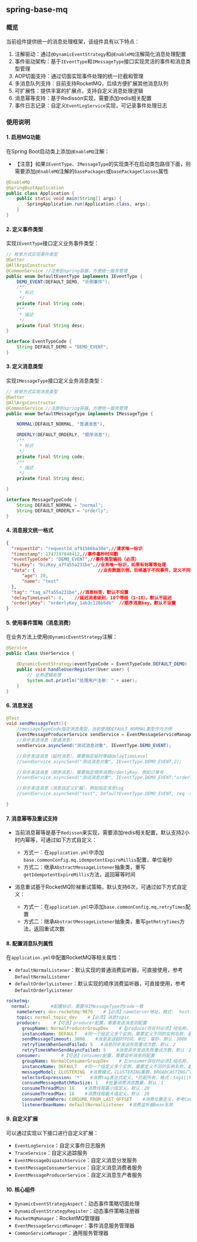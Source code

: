 ## spring-base-mq

### 概览

当前组件提供统一的消息处理框架，该组件具有以下特点：

1. 注解驱动：通过`@DynamicEventStrategy`和`@EnableMQ`注解简化消息处理配置
2. 事件驱动架构：基于`IEventType`和`IMessageType`接口实现灵活的事件和消息类型管理
3. AOP切面支持：通过切面实现事件处理的统一拦截和管理
4. 多消息队列支持：目前支持RocketMQ，后续方便扩展其他消息队列
5. 可扩展性：提供丰富的扩展点，支持自定义消息处理逻辑
6. 消息幂等支持：基于Redisson实现，需要添加redis相关配置
7. 事件日志记录：自定义`EventLogService`实现，可记录事件处理日志

### 使用说明

#### 1. 启用MQ功能

在Spring Boot启动类上添加`@EnableMQ`注解：
- 【注意】如果`IEventType`、`IMessageType`的实现类不在启动类包路径下面，则需要添加`@EnableMQ`注解的`basePackages`或`basePackageClasses`属性

```java
@EnableMQ
@SpringBootApplication
public class Application {
    public static void main(String[] args) {
        SpringApplication.run(Application.class, args);
    }
}
```


#### 2. 定义事件类型

实现`IEventType`接口定义业务事件类型：

```java
// 枚举方式实现事件类型
@Getter
@AllArgsConstructor
@CommonService //注册到spring容器，方便统一服务管理
public enum DefaultEventType implements IEventType {
    DEMO_EVENT(DEFAULT_DEMO, "示例事件");
    /**
     * 标识
     */
    private final String code;
    /**
     * 描述
     */
    private final String desc;
}

interface EventTypeCode {
    String DEFAULT_DEMO = "DEMO_EVENT";
}
```

#### 3. 定义消息类型

实现`IMessageType`接口定义业务消息类型：

```java
// 枚举方式实现消息类型
@Getter
@AllArgsConstructor
@CommonService //注册到spring容器，方便统一服务管理
public enum DefaultMessageType implements IMessageType {

    NORMAL(DEFAULT_NORMAL, "普通消息"),

    ORDERLY(DEFAULT_ORDERLY, "顺序消息");
    /**
     * 标识
     */
    private final String code;
    /**
     * 描述
     */
    private final String desc;

}

interface MessageTypeCode {
    String DEFAULT_NORMAL = "normal";
    String DEFAULT_ORDERLY = "orderly";
}
```
#### 4. 消息报文统一格式

```json
{
  "requestId": "requestId_af91566ba30e",//请求唯一标识
  "timestamp": 1747197048412,//事件毫秒时间戳
  "eventTypeCode": "DEMO_EVENT",//事件类型编码（必须）
  "bizKey": "bizKey_a7fa55a231be",//业务唯一标识，如果有则幂等处理
  "data": {                        //业务数据示例，后续基于不同事件，定义不同的data结构
      "age": 20,
      "name": "test"
  },
  "tag": "tag_a7fa55a231be",//消息标签，默认不设置
  "delayTimeLevel": 0,    //延迟消息级别，18个等级（1~18），默认不延迟
  "orderlyKey": "orderlyKey_1ab3c128b5db"  //顺序消息key，默认不设置
}
```

#### 5. 使用事件策略（消息消费）

在业务方法上使用`@DynamicEventStrategy`注解：

```java
@Service
public class UserService {

    @DynamicEventStrategy(eventTypeCode = EventTypeCode.DEFAULT_DEMO)
    public void handleUserRegister(User user) {
        // 业务逻辑处理
        System.out.println("处理用户注册: " + user);
    }
}
```

#### 6. 消息发送

```java
@Test
void sendMessageTest(){
    //messageTypeCode指定消息类型，当前使用DEFAULT_NORMAL类型作为示例
    EventMessageProducerService sendService = EventMessageServiceManager.getSendService(MessageTypeCode.DEFAULT_NORMAL);
    //异步发送消息（普通消息）
    sendService.asyncSend("测试消息对象", IEventType.DEMO_EVENT);

    //异步发送消息（延时消息），需要指定延时等级delayTimeLevel
    //sendService.asyncSend("测试消息对象", IEventType.DEMO_EVENT,2);

    //异步发送消息（顺序消息），需要指定顺序消费orderlyKey，例如订单号
    //sendService.asyncSend("测试消息对象", IEventType.DEMO_EVENT,"orderlyKey"); 

    //异步发送消息（消息自定义扩展），例如指定消息tag
    //sendService.asyncSend("test", DefaultEventType.DEMO_EVENT, req -> req.setTag("tag1"));

}
```
#### 7. 消息幂等及重试支持
- 当前消息幂等是基于`Redisson`来实现，需要添加redis相关配置，默认支持2小时内幂等，可通过如下方式自定义：
    - 方式一：在`application.yml`中添加`base.commonConfig.mq.idempotentExpireMillis`配置，单位毫秒
    - 方式二：继承`AbstractMessageListener`抽象类，重写`getIdempotentExpireMillis`方法，返回幂等时间

- 消息重试基于RocketMQ阶梯重试策略，默认支持6次，可通过如下方式自定义：
    - 方式一：在`application.yml`中添加`base.commonConfig.mq.retryTimes`配置
    - 方式二：继承`AbstractMessageListener`抽象类，重写`getRetryTimes`方法，返回重试次数

#### 8. 配置消息队列属性

在`application.yml`中配置RocketMQ等相关属性：
- `defaultNormalListener`：默认实现的普通消费监听器，可直接使用，参考`DefaultNormalListener`
- `defaultOrderlyListener`：默认实现的顺序消费监听器，可直接使用，参考`DefaultOrderlyListener`

```yaml
rocketmq:
  normal:        #配置标识，需要与IMessageType的code一致
    nameServer: dev.rocketmq:9876    #【必须】nameServer地址，格式: `host:port;host:port`
    topic: normal_topic_dev    #【必须】消息topic
    producer:     #【可选】producer配置，需要发送消息则配置
      groupName: NormalProducerGroupDev    #【producer存在时必须】组名称，保证唯一
      instanceName: DEFAULT   #同一个组定义多个实例，需要定义不同的实例名称，避免冲突，默认：DEFAULT
      sendMessageTimeout: 3000    #消息发送超时时间，单位：毫秒，默认：3000
      retryTimesWhenSendFailed: 5   #消息同步发送失败重试次数，默认：2
      retryTimesWhenSendAsyncFailed: 5    #消息异步发送失败重试次数，默认：2
    consumer:        #【可选】consumer配置，需要监听消息则配置
      groupName: NormalConsumerGroupDev    #【consumer存在时必须】组名称，保证唯一
      instanceName: DEFAULT   #同一个组定义多个实例，需要定义不同的实例名称，避免冲突，默认：DEFAULT
      messageModel: CLUSTERING  #消费模式，CLUSTERING集群，BROADCASTING广播，默认：CLUSTERING
      selectorExpression: '*'   #消费tag表达式定义，*匹配所有，格式：tag1||tag2，默认：*
      consumeMessageBatchMaxSize: 1   #批量消费消息数量，默认：1
      consumeThreadMin: 16    #消费线程最小值定义，默认：20
      consumeThreadMax: 16    #消费线程最大值定义，默认：20
      consumeFromWhere: CONSUME_FROM_LAST_OFFSET    #消费位置定义，参考ConsumeFromWhere枚举，默认：CONSUME_FROM_LAST_OFFSET
      listenerBeanName: defaultNormalListener  #消费监听器bean名称
```


#### 9. 自定义扩展

可以通过实现以下接口进行自定义扩展：
- `EventLogService`：自定义事件日志服务
- `TraceService`：自定义追踪服务
- `EventMessageDispatchService`：自定义消息分发服务
- `EventMessageConsumerService`：自定义消息消费者服务
- `EventMessageProducerService`：自定义消息生产者服务

#### 10. 核心组件
- `DynamicEventStrategyAspect`：动态事件策略切面处理
- `DynamicEventStrategyRegister`：动态事件策略注册器
- `RocketMqManager`：RocketMQ管理器
- `EventMessageServiceManager`：事件消息服务管理器
- `CommonServiceManager`：通用服务管理器
